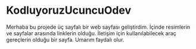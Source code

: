 # KodluyoruzUcuncuOdev
Merhaba bu projede üç sayfalı bir web sayfası geliştirdim. İçinde resimlerin ve sayfalar arasında linklerin olduğu. İletişim için kullanılabilecek araç gereçlerin olduğu bir sayfa. Umarım faydalı olur.
